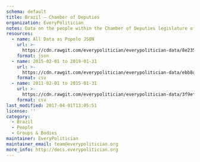 ```yaml
---
schema: default
title: Brazil — Chamber of Deputies
organization: EveryPolitician
notes: Data on the people within the Chamber of Deputies legislature of Brazil.
resources:
  - name: All Data as Popolo JSON
    url: >-
      https://cdn.rawgit.com/everypolitician/everypolitician-data/8e2355dd95a0e8d4e608b77ba02cfc252413cca6/data/Brazil/Deputies/ep-popolo-v1.0.json
    format: json
  - name: 2015-02-01 to 2019-01-31
    url: >-
      https://cdn.rawgit.com/everypolitician/everypolitician-data/ebb8c1ca7b76218fef174dc89c0886fc00d5ec73/data/Brazil/Deputies/term-55.csv
    format: csv
  - name: 2011-02-01 to 2015-01-31
    url: >-
      https://cdn.rawgit.com/everypolitician/everypolitician-data/3f9efddd1459ce428170514df66f99db3e265819/data/Brazil/Deputies/term-54.csv
    format: csv
last_modified: 2017-04-01T13:05:51
license: ''
category:
  - Brazil
  - People
  - Groups & Bodies
maintainer: EveryPolitician
maintainer_email: team@everypolitician.org
more_info: http://docs.everypolitician.org
---
```


